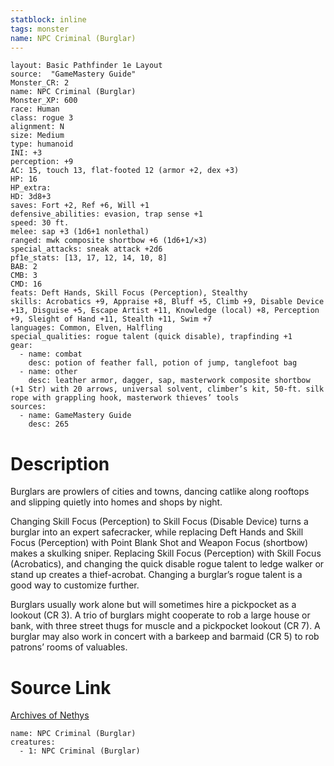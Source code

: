 ```yaml
---
statblock: inline
tags: monster
name: NPC Criminal (Burglar)
---
```

```statblock
layout: Basic Pathfinder 1e Layout
source:  "GameMastery Guide"
Monster_CR: 2
name: NPC Criminal (Burglar)
Monster_XP: 600
race: Human
class: rogue 3
alignment: N
size: Medium
type: humanoid
INI: +3
perception: +9
AC: 15, touch 13, flat-footed 12 (armor +2, dex +3)
HP: 16
HP_extra: 
HD: 3d8+3
saves: Fort +2, Ref +6, Will +1
defensive_abilities: evasion, trap sense +1
speed: 30 ft.
melee: sap +3 (1d6+1 nonlethal)
ranged: mwk composite shortbow +6 (1d6+1/×3)
special_attacks: sneak attack +2d6
pf1e_stats: [13, 17, 12, 14, 10, 8]
BAB: 2
CMB: 3
CMD: 16
feats: Deft Hands, Skill Focus (Perception), Stealthy
skills: Acrobatics +9, Appraise +8, Bluff +5, Climb +9, Disable Device +13, Disguise +5, Escape Artist +11, Knowledge (local) +8, Perception +9, Sleight of Hand +11, Stealth +11, Swim +7
languages: Common, Elven, Halfling
special_qualities: rogue talent (quick disable), trapfinding +1
gear:
  - name: combat
    desc: potion of feather fall, potion of jump, tanglefoot bag
  - name: other
    desc: leather armor, dagger, sap, masterwork composite shortbow (+1 Str) with 20 arrows, universal solvent, climber’s kit, 50-ft. silk rope with grappling hook, masterwork thieves’ tools
sources:
  - name: GameMastery Guide
    desc: 265
```
# Description
Burglars are prowlers of cities and towns, dancing catlike along rooftops and slipping quietly into homes and shops by night.

Changing Skill Focus (Perception) to Skill Focus (Disable Device) turns a burglar into an expert safecracker, while replacing Deft Hands and Skill Focus (Perception) with Point Blank Shot and Weapon Focus (shortbow) makes a skulking sniper. Replacing Skill Focus (Perception) with Skill Focus (Acrobatics), and changing the quick disable rogue talent to ledge walker or stand up creates a thief-acrobat. Changing a burglar’s rogue talent is a good way to customize further.

Burglars usually work alone but will sometimes hire a pickpocket as a lookout (CR 3). A trio of burglars might cooperate to rob a large house or bank, with three street thugs for muscle and a pickpocket lookout (CR 7). A burglar may also work in concert with a barkeep and barmaid (CR 5) to rob patrons’ rooms of valuables.
# Source Link
[Archives of Nethys](https://aonprd.com/NPCDisplay.aspx?ItemName=Criminal%20(Burglar))
```encounter-table
name: NPC Criminal (Burglar)
creatures:
  - 1: NPC Criminal (Burglar)
```
